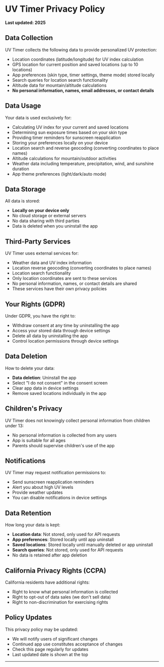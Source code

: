 # UV Timer Privacy Policy

**Last updated: 2025**

## Data Collection

UV Timer collects the following data to provide personalized UV protection:

- Location coordinates (latitude/longitude) for UV index calculation
- GPS location for current position and saved locations (up to 10 locations)
- App preferences (skin type, timer settings, theme mode) stored locally
- Search queries for location search functionality
- Altitude data for mountain/altitude calculations
- **No personal information, names, email addresses, or contact details**

## Data Usage

Your data is used exclusively for:

- Calculating UV index for your current and saved locations
- Determining sun exposure times based on your skin type
- Providing timer reminders for sunscreen reapplication
- Storing your preferences locally on your device
- Location search and reverse geocoding (converting coordinates to place names)
- Altitude calculations for mountain/outdoor activities
- Weather data including temperature, precipitation, wind, and sunshine duration
- App theme preferences (light/dark/auto mode)

## Data Storage

All data is stored:

- **Locally on your device only**
- No cloud storage or external servers
- No data sharing with third parties
- Data is deleted when you uninstall the app

## Third-Party Services

UV Timer uses external services for:

- Weather data and UV index information
- Location reverse geocoding (converting coordinates to place names)
- Location search functionality
- Only location coordinates are sent to these services
- No personal information, names, or contact details are shared
- These services have their own privacy policies

## Your Rights (GDPR)

Under GDPR, you have the right to:

- Withdraw consent at any time by uninstalling the app
- Access your stored data through device settings
- Delete all data by uninstalling the app
- Control location permissions through device settings

## Data Deletion

How to delete your data:

- **Data deletion**: Uninstall the app
- Select "I do not consent" in the consent screen
- Clear app data in device settings
- Remove saved locations individually in the app

## Children's Privacy

UV Timer does not knowingly collect personal information from children under 13:

- No personal information is collected from any users
- App is suitable for all ages
- Parents should supervise children's use of the app

## Notifications

UV Timer may request notification permissions to:

- Send sunscreen reapplication reminders
- Alert you about high UV levels
- Provide weather updates
- You can disable notifications in device settings

## Data Retention

How long your data is kept:

- **Location data**: Not stored, only used for API requests
- **App preferences**: Stored locally until app uninstall
- **Saved locations**: Stored locally until manually deleted or app uninstall
- **Search queries**: Not stored, only used for API requests
- No data is retained after app deletion

## California Privacy Rights (CCPA)

California residents have additional rights:

- Right to know what personal information is collected
- Right to opt-out of data sales (we don't sell data)
- Right to non-discrimination for exercising rights

## Policy Updates

This privacy policy may be updated:

- We will notify users of significant changes
- Continued app use constitutes acceptance of changes
- Check this page regularly for updates
- Last updated date is shown at the top

---
